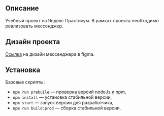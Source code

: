## Описание
Учебный проект на Яндекс Практикум. В рамках проекта необходимо реализовать мессенджер.
     
## Дизайн проекта
[Ссылка](https://www.figma.com/file/1MAxOsdRFn8c7vIcjOngpe/%D0%9F%D1%80%D0%B0%D0%BA%D1%82%D0%B8%D0%BA%D1%83%D0%BC-%D0%BC%D0%B5%D1%81%D1%81%D0%B5%D0%BD%D0%B4%D0%B6%D0%B5%D1%80?node-id=0%3A1) на дизайн мессенджера в figma.

## Установка
Базовые скрипты:
- `npm run prebuile` — проверка версий nodeJs и npm,
- `npm install` — установка стабильной версии,
- `npm start` — запуск версии для разработчика,
- `npm run build:prod` — сборка стабильной версии.

